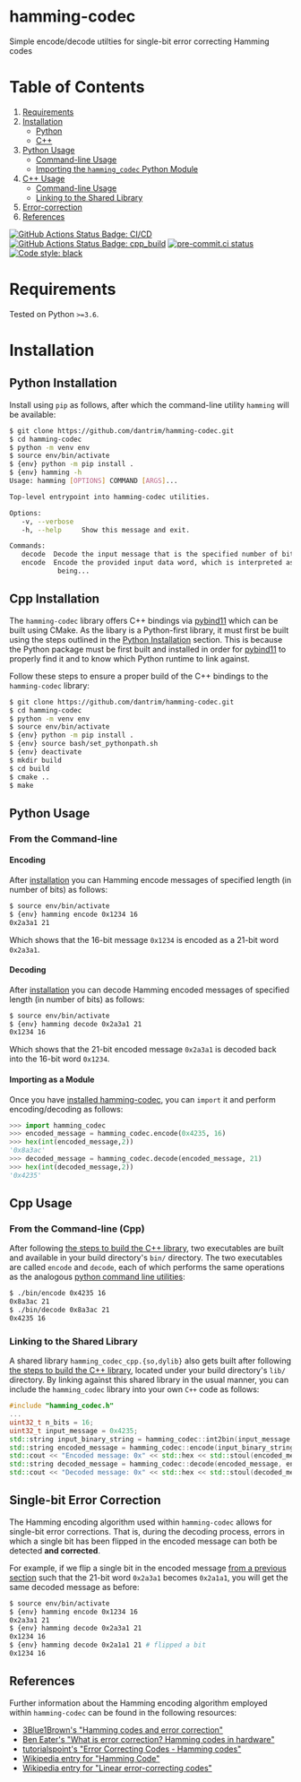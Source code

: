 # hamming-codec
Simple encode/decode utilties for single-bit error correcting Hamming codes

# Table of Contents
 1. [Requirements](#requirements)
 2. [Installation](#installation)
     * [Python](#python-installation)
     * [C++](#cpp-installation)
 3. [Python Usage](#python-usage)
     * [Command-line Usage](#from-the-command-line)
     * [Importing the `hamming_codec` Python Module](#importing-as-a-module)
 4. [C++ Usage](#cpp-usage)
     * [Command-line Usage](#from-the-command-line-cpp)
     * [Linking to the Shared Library](#linking-to-the-shared-library)
 5. [Error-correction](#single-bit-error-correction)
 6. [References](#references)

[![GitHub Actions Status Badge: CI/CD]][GitHub Actions Status: CI/CD]
[![GitHub Actions Status Badge: cpp_build]][GitHub Actions Status: cpp_build]
[![pre-commit.ci status][pre-commit.ci status badge]][pre-commit.ci status]
[![Code style: black][black badge]](https://github.com/psf/black)

# Requirements

Tested on Python `>=3.6`.

# Installation

## Python Installation

Install using `pip` as follows, after which the command-line utility `hamming` will be available:

```bash
$ git clone https://github.com/dantrim/hamming-codec.git
$ cd hamming-codec
$ python -m venv env
$ source env/bin/activate
$ {env} python -m pip install .
$ {env} hamming -h
Usage: hamming [OPTIONS] COMMAND [ARGS]...

Top-level entrypoint into hamming-codec utilities.

Options:
   -v, --verbose
   -h, --help     Show this message and exit.

Commands:
   decode  Decode the input message that is the specified number of bits in...
   encode  Encode the provided input data word, which is interpreted as
            being...
```

## Cpp Installation
The `hamming-codec` library offers C++ bindings via [pybind11](https://pybind11.readthedocs.io/en/stable/)
which can be built using CMake. As the libary is a Python-first library, it must first be built using
the steps outlined in the [Python Installation](#python-installation) section. This is because the Python
package must be first built and installed in order for [pybind11](https://pybind11.readthedocs.io/en/stable/)
to properly find it and to know which Python runtime to link against.

Follow these steps to ensure a proper build of the C++ bindings to the `hamming-codec` library:
```bash
$ git clone https://github.com/dantrim/hamming-codec.git
$ cd hamming-codec
$ python -m venv env
$ source env/bin/activate
$ {env} python -m pip install .
$ {env} source bash/set_pythonpath.sh
$ {env} deactivate
$ mkdir build
$ cd build
$ cmake ..
$ make
```

## Python Usage

### From the Command-line

#### Encoding

After [installation](#python-installation) you can Hamming encode messages of specified length (in number of bits) as follows:

```bash
$ source env/bin/activate
$ {env} hamming encode 0x1234 16
0x2a3a1 21
```

Which shows that the 16-bit message `0x1234` is encoded as a 21-bit word `0x2a3a1`.

#### Decoding

After [installation](#python-installation) you can decode Hamming encoded messages of specified length (in number of bits) as follows:

```bash
$ source env/bin/activate
$ {env} hamming decode 0x2a3a1 21
0x1234 16
```

Which shows that the 21-bit encoded message `0x2a3a1` is decoded back into the 16-bit word `0x1234`.


#### Importing as a Module

Once you have [installed hamming-codec](#python-installation), you can `import` it and perform encoding/decoding as follows:
```python
>>> import hamming_codec
>>> encoded_message = hamming_codec.encode(0x4235, 16)
>>> hex(int(encoded_message,2))
'0x8a3ac'
>>> decoded_message = hamming_codec.decode(encoded_message, 21)
>>> hex(int(decoded_message,2))
'0x4235'
```

## Cpp Usage

### From the Command-line (Cpp)

After following [the steps to build the C++ library](#cpp-installation), two executables are built and available
in your build directory's `bin/` directory. The two executables are called `encode` and `decode`, each of which performs
the same operations as the analogous [python command line utilities](#from-the-command-line):
```bash
$ ./bin/encode 0x4235 16
0x8a3ac 21
$ ./bin/decode 0x8a3ac 21
0x4235 16
```

### Linking to the Shared Library

A shared library `hamming_codec_cpp.{so,dylib}` also gets built after following [the steps to build the C++ library](#cpp-installation),
located under your build directory's `lib/` directory. By linking against this shared library in the
usual manner, you can include the `hamming_codec` library into your own `C++` code as follows:
```c++
#include "hamming_codec.h"
...
uint32_t n_bits = 16;
uint32_t input_message = 0x4235;
std::string input_binary_string = hamming_codec::int2bin(input_message, n_bits);
std::string encoded_message = hamming_codec::encode(input_binary_string, n_bits);
std::cout << "Encoded message: 0x" << std::hex << std::stoul(encoded_message, 0, 2) << std::endl; // prints "Encoded message: 0x8a3ac"
std::string decoded_message = hamming_codec::decode(encoded_message, encoded_message.length());
std::cout << "Decoded message: 0x" << std::hex << std::stoul(decoded_message, 0, 2) << std::endl; // prints "Decoded message: 0x4235"
```

## Single-bit Error Correction

The Hamming encoding algorithm used within `hamming-codec` allows for single-bit error corrections. That
is, during the decoding process, errors in which a single bit has been flipped in the encoded message
can both be detected **and corrected**.

For example, if we flip a single bit
in the encoded message [from a previous section](#encoding) such that the 21-bit word `0x2a3a1` becomes `0x2a1a1`,
you will get the same decoded message as before:

```bash
$ source env/bin/activate
$ {env} hamming encode 0x1234 16
0x2a3a1 21
$ {env} hamming decode 0x2a3a1 21
0x1234 16
$ {env} hamming decode 0x2a1a1 21 # flipped a bit
0x1234 16
```

## References
Further information about the Hamming encoding algorithm employed within `hamming-codec` can be found in the following resources:
  * [3Blue1Brown's "Hamming codes and error correction"](https://www.youtube.com/watch?v=X8jsijhllIA)
  * [Ben Eater's "What is error correction? Hamming codes in hardware"](https://www.youtube.com/watch?v=h0jloehRKas)
  * [tutorialspoint's "Error Correcting Codes - Hamming codes"](https://www.tutorialspoint.com/error-correcting-codes-hamming-codes)
  * [Wikipedia entry for "Hamming Code"](https://en.wikipedia.org/wiki/Hamming_code)
  * [Wikipedia entry for "Linear error-correcting codes"](https://en.wikipedia.org/wiki/Linear_code)

<!--- LINKS --->
[pre-commit.ci status badge]:https://results.pre-commit.ci/badge/github/dantrim/hamming-codec/main.svg
[pre-commit.ci status]:https://results.pre-commit.ci/latest/github/dantrim/hamming-codec/main
[GitHub Actions Status Badge: CI/CD]:https://github.com/dantrim/hamming-codec/workflows/CI/CD/badge.svg?branch=main
[GitHub Actions Status: CI/CD]:https://github.com/dantrim/hamming-codec/actions?query=workflow%3ACI%2FCD+branch%3Amain
[GitHub Actions Status Badge: cpp_build]:https://github.com/dantrim/hamming-codec/workflows/cpp_build/badge.svg?branch=main
[GitHub Actions Status: cpp_build]:https://github.com/dantrim/hamming-codec/actions?query=workflow%3Acpp_build+branch%3Amain
[black badge]:https://img.shields.io/badge/code%20style-black-000000.svg
